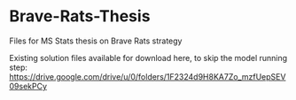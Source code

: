 # Brave-Rats-Thesis
Files for MS Stats thesis on Brave Rats strategy

Existing solution files available for download here, to skip the model running step: https://drive.google.com/drive/u/0/folders/1F2324d9H8KA7Zo_mzfUepSEV09sekPCy
